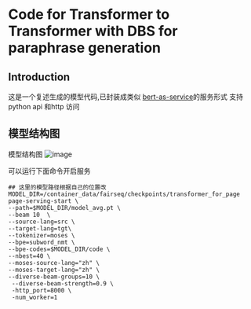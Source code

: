 # Code for Transformer to Transformer with DBS for paraphrase generation


## Introduction
这是一个复述生成的模型代码,已封装成类似 [bert-as-service](https://github.com/hanxiao/bert-as-service)的服务形式
支持python api 和http 访问


## 模型结构图
模型结构图
![image](https://gitdojo.gz.cvte.cn/xuhaiming/btla/blob/master/model.png)

可以运行下面命令开启服务

```shell
## 这里的模型路径根据自己的位置改
MODEL_DIR=/container_data/fairseq/checkpoints/transformer_for_page
page-serving-start \
--path=$MODEL_DIR/model_avg.pt \
--beam 10  \
--source-lang=src \
--target-lang=tgt\
--tokenizer=moses \
--bpe=subword_nmt \
--bpe-codes=$MODEL_DIR/code \
--nbest=40 \
--moses-source-lang="zh" \
--moses-target-lang="zh" \
--diverse-beam-groups=10 \
 --diverse-beam-strength=0.9 \
 -http_port=8000 \
 -num_worker=1

```










